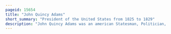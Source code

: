 ```yaml
---
pageid: 15654
title: "John Quincy Adams"
short_summary: "President of the United States from 1825 to 1829"
description: "John Quincy Adams was an american Statesman, Politician, Diplomat, Lawyer, and Diarist who served as the sixth President of the United States, from 1825 to 1829. He served as the eighth Secretary of State of the united States from 1817 to 1825. During his long diplomatic and political Career Adams served as Ambassador and also served as a Member of the united States congress representing Massachusetts in both Chambers. He was the eldest Son of John Adams who served from 1797 to 1801 as the second President of the united States and first Lady Abigail Adams. Initially a Federalist like his father, he won election to the presidency as a member of the Democratic-Republican Party, and later, in the mid-1830s, became affiliated with the Whig Party."
---
```

